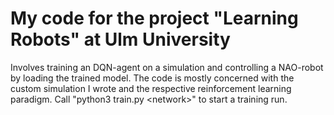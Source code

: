 # My code for the project "Learning Robots" at Ulm University

Involves training an DQN-agent on a simulation and controlling a NAO-robot by loading the trained model. The code is mostly concerned with the custom simulation I wrote and the respective reinforcement learning paradigm. Call "python3 train.py \<network\>"  to start a training run.
